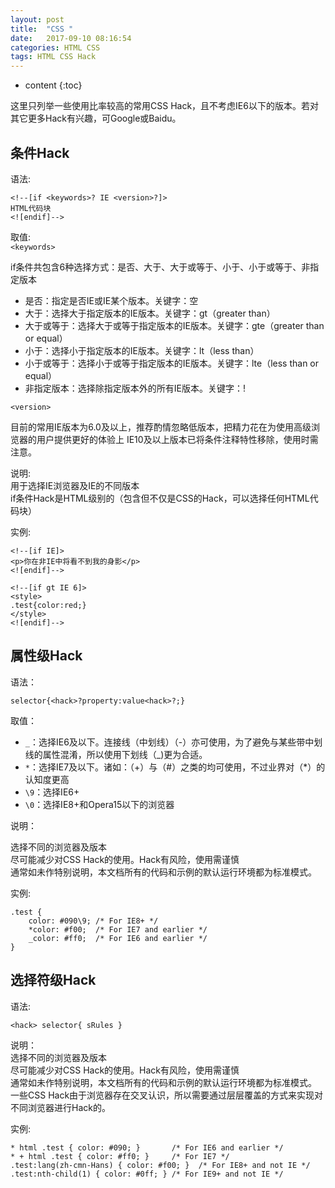 ```yaml
---
layout: post
title:  "CSS "
date:   2017-09-10 08:16:54
categories: HTML CSS
tags: HTML CSS Hack
---
```


* content
{:toc}

这里只列举一些使用比率较高的常用CSS Hack，且不考虑IE6以下的版本。若对其它更多Hack有兴趣，可Google或Baidu。





## 条件Hack

语法:   

```
<!--[if <keywords>? IE <version>?]>
HTML代码块
<![endif]-->
```

取值:    
`<keywords>`

if条件共包含6种选择方式：是否、大于、大于或等于、小于、小于或等于、非指定版本

- 是否：指定是否IE或IE某个版本。关键字：空
- 大于：选择大于指定版本的IE版本。关键字：gt（greater than）
- 大于或等于：选择大于或等于指定版本的IE版本。关键字：gte（greater than or equal）
- 小于：选择小于指定版本的IE版本。关键字：lt（less than）
- 小于或等于：选择小于或等于指定版本的IE版本。关键字：lte（less than or equal）
- 非指定版本：选择除指定版本外的所有IE版本。关键字：!

`<version>`

目前的常用IE版本为6.0及以上，推荐酌情忽略低版本，把精力花在为使用高级浏览器的用户提供更好的体验上
IE10及以上版本已将条件注释特性移除，使用时需注意。

说明:    
用于选择IE浏览器及IE的不同版本   
if条件Hack是HTML级别的（包含但不仅是CSS的Hack，可以选择任何HTML代码块）  

实例:    

```
<!--[if IE]>
<p>你在非IE中将看不到我的身影</p>
<![endif]-->
```

```
<!--[if gt IE 6]>
<style>
.test{color:red;}
</style>
<![endif]-->
```

## 属性级Hack

语法：

`selector{<hack>?property:value<hack>?;}`

取值：

- `_`：选择IE6及以下。连接线（中划线）（-）亦可使用，为了避免与某些带中划线的属性混淆，所以使用下划线（_)更为合适。
- `*`：选择IE7及以下。诸如：（+）与（#）之类的均可使用，不过业界对（*）的认知度更高
- `\9`：选择IE6+
- `\0`：选择IE8+和Opera15以下的浏览器

说明：

选择不同的浏览器及版本   
尽可能减少对CSS Hack的使用。Hack有风险，使用需谨慎   
通常如未作特别说明，本文档所有的代码和示例的默认运行环境都为标准模式。  

实例:

```
.test {
	color: #090\9; /* For IE8+ */
	*color: #f00;  /* For IE7 and earlier */
	_color: #ff0;  /* For IE6 and earlier */
}
```

## 选择符级Hack

语法:

`<hack> selector{ sRules }`

说明：  
选择不同的浏览器及版本  
尽可能减少对CSS Hack的使用。Hack有风险，使用需谨慎  
通常如未作特别说明，本文档所有的代码和示例的默认运行环境都为标准模式。  
一些CSS Hack由于浏览器存在交叉认识，所以需要通过层层覆盖的方式来实现对不同浏览器进行Hack的。  

实例:

```
* html .test { color: #090; }       /* For IE6 and earlier */
* + html .test { color: #ff0; }     /* For IE7 */
.test:lang(zh-cmn-Hans) { color: #f00; }  /* For IE8+ and not IE */
.test:nth-child(1) { color: #0ff; } /* For IE9+ and not IE */
```
